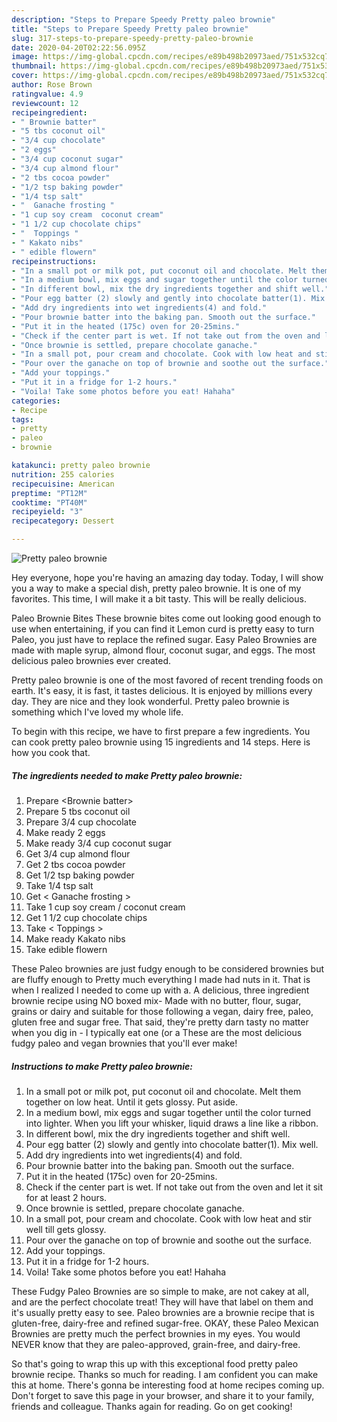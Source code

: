 ```yaml
---
description: "Steps to Prepare Speedy Pretty paleo brownie"
title: "Steps to Prepare Speedy Pretty paleo brownie"
slug: 317-steps-to-prepare-speedy-pretty-paleo-brownie
date: 2020-04-20T02:22:56.095Z
image: https://img-global.cpcdn.com/recipes/e89b498b20973aed/751x532cq70/pretty-paleo-brownie-recipe-main-photo.jpg
thumbnail: https://img-global.cpcdn.com/recipes/e89b498b20973aed/751x532cq70/pretty-paleo-brownie-recipe-main-photo.jpg
cover: https://img-global.cpcdn.com/recipes/e89b498b20973aed/751x532cq70/pretty-paleo-brownie-recipe-main-photo.jpg
author: Rose Brown
ratingvalue: 4.9
reviewcount: 12
recipeingredient:
- " Brownie batter"
- "5 tbs coconut oil"
- "3/4 cup chocolate"
- "2 eggs"
- "3/4 cup coconut sugar"
- "3/4 cup almond flour"
- "2 tbs cocoa powder"
- "1/2 tsp baking powder"
- "1/4 tsp salt"
- "  Ganache frosting "
- "1 cup soy cream  coconut cream"
- "1 1/2 cup chocolate chips"
- "  Toppings "
- " Kakato nibs"
- " edible flowern"
recipeinstructions:
- "In a small pot or milk pot, put coconut oil and chocolate. Melt them together on low heat. Until it gets glossy. Put aside."
- "In a medium bowl, mix eggs and sugar together until the color turned into lighter. When you lift your whisker, liquid draws a line like a ribbon."
- "In different bowl, mix the dry ingredients together and shift well."
- "Pour egg batter (2) slowly and gently into chocolate batter(1). Mix well."
- "Add dry ingredients into wet ingredients(4) and fold."
- "Pour brownie batter into the baking pan. Smooth out the surface."
- "Put it in the heated (175c) oven for 20-25mins."
- "Check if the center part is wet. If not take out from the oven and let it sit for at least 2 hours."
- "Once brownie is settled, prepare chocolate ganache."
- "In a small pot, pour cream and chocolate. Cook with low heat and stir well till gets glossy."
- "Pour over the ganache on top of brownie and soothe out the surface."
- "Add your toppings."
- "Put it in a fridge for 1-2 hours."
- "Voila! Take some photos before you eat! Hahaha"
categories:
- Recipe
tags:
- pretty
- paleo
- brownie

katakunci: pretty paleo brownie 
nutrition: 255 calories
recipecuisine: American
preptime: "PT12M"
cooktime: "PT40M"
recipeyield: "3"
recipecategory: Dessert

---
```



![Pretty paleo brownie](https://img-global.cpcdn.com/recipes/e89b498b20973aed/751x532cq70/pretty-paleo-brownie-recipe-main-photo.jpg)

Hey everyone, hope you're having an amazing day today. Today, I will show you a way to make a special dish, pretty paleo brownie. It is one of my favorites. This time, I will make it a bit tasty. This will be really delicious.

Paleo Brownie Bites These brownie bites come out looking good enough to use when entertaining, if you can find it Lemon curd is pretty easy to turn Paleo, you just have to replace the refined sugar. Easy Paleo Brownies are made with maple syrup, almond flour, coconut sugar, and eggs. The most delicious paleo brownies ever created.

Pretty paleo brownie is one of the most favored of recent trending foods on earth. It's easy, it is fast, it tastes delicious. It is enjoyed by millions every day. They are nice and they look wonderful. Pretty paleo brownie is something which I've loved my whole life.


To begin with this recipe, we have to first prepare a few ingredients. You can cook pretty paleo brownie using 15 ingredients and 14 steps. Here is how you cook that.

##### The ingredients needed to make Pretty paleo brownie:

1. Prepare  &lt;Brownie batter&gt;
1. Prepare 5 tbs coconut oil
1. Prepare 3/4 cup chocolate
1. Make ready 2 eggs
1. Make ready 3/4 cup coconut sugar
1. Get 3/4 cup almond flour
1. Get 2 tbs cocoa powder
1. Get 1/2 tsp baking powder
1. Take 1/4 tsp salt
1. Get  &lt; Ganache frosting &gt;
1. Take 1 cup soy cream / coconut cream
1. Get 1 1/2 cup chocolate chips
1. Take  &lt; Toppings &gt;
1. Make ready  Kakato nibs
1. Take  edible flowern


These Paleo brownies are just fudgy enough to be considered brownies but are fluffy enough to Pretty much everything I made had nuts in it. That is when I realized I needed to come up with a. A delicious, three ingredient brownie recipe using NO boxed mix- Made with no butter, flour, sugar, grains or dairy and suitable for those following a vegan, dairy free, paleo, gluten free and sugar free. That said, they&#39;re pretty darn tasty no matter when you dig in - I typically eat one (or a These are the most delicious fudgy paleo and vegan brownies that you&#39;ll ever make! 

##### Instructions to make Pretty paleo brownie:

1. In a small pot or milk pot, put coconut oil and chocolate. Melt them together on low heat. Until it gets glossy. Put aside.
1. In a medium bowl, mix eggs and sugar together until the color turned into lighter. When you lift your whisker, liquid draws a line like a ribbon.
1. In different bowl, mix the dry ingredients together and shift well.
1. Pour egg batter (2) slowly and gently into chocolate batter(1). Mix well.
1. Add dry ingredients into wet ingredients(4) and fold.
1. Pour brownie batter into the baking pan. Smooth out the surface.
1. Put it in the heated (175c) oven for 20-25mins.
1. Check if the center part is wet. If not take out from the oven and let it sit for at least 2 hours.
1. Once brownie is settled, prepare chocolate ganache.
1. In a small pot, pour cream and chocolate. Cook with low heat and stir well till gets glossy.
1. Pour over the ganache on top of brownie and soothe out the surface.
1. Add your toppings.
1. Put it in a fridge for 1-2 hours.
1. Voila! Take some photos before you eat! Hahaha


These Fudgy Paleo Brownies are so simple to make, are not cakey at all, and are the perfect chocolate treat! They will have that label on them and it&#39;s usually pretty easy to see. Paleo brownies are a brownie recipe that is gluten-free, dairy-free and refined sugar-free. OKAY, these Paleo Mexican Brownies are pretty much the perfect brownies in my eyes. You would NEVER know that they are paleo-approved, grain-free, and dairy-free. 

So that's going to wrap this up with this exceptional food pretty paleo brownie recipe. Thanks so much for reading. I am confident you can make this at home. There's gonna be interesting food at home recipes coming up. Don't forget to save this page in your browser, and share it to your family, friends and colleague. Thanks again for reading. Go on get cooking!
